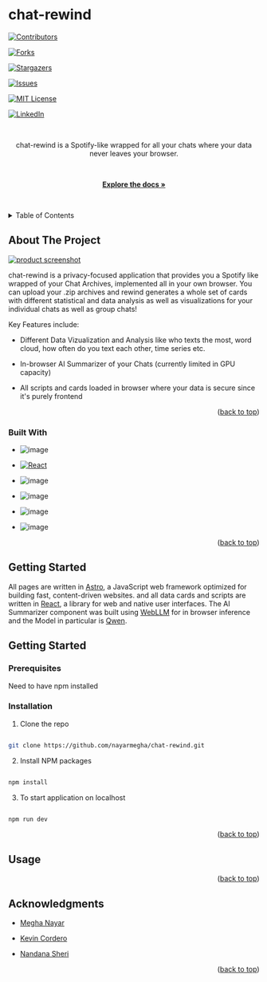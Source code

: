 
#  chat-rewind

<!-- Improved compatibility of back to top link: See: https://github.com/othneildrew/Best-README-Template/pull/73 -->

<a  id="readme-top"></a>

<!--

*** Thanks for checking out the Best-README-Template. If you have a suggestion

*** that would make this better, please fork the repo and create a pull request

*** or simply open an issue with the tag "enhancement".

*** Don't forget to give the project a star!

*** Thanks again! Now go create something AMAZING! :D

-->

  
  
  

<!-- PROJECT SHIELDS -->

<!--

*** I'm using markdown "reference style" links for readability.

*** Reference links are enclosed in brackets [ ] instead of parentheses ( ).

*** See the bottom of this document for the declaration of the reference variables

*** for contributors-url, forks-url, etc. This is an optional, concise syntax you may use.

*** https://www.markdownguide.org/basic-syntax/#reference-style-links

-->

[![Contributors][contributors-shield]][contributors-url]

[![Forks][forks-shield]][forks-url]

[![Stargazers][stars-shield]][stars-url]

[![Issues][issues-shield]][issues-url]

[![MIT License][license-shield]][license-url]

[![LinkedIn][linkedin-shield]][linkedin-url]

  

<!-- PROJECT LOGO -->

<br  />

<div  align="center">

  

<p  align="center">

chat-rewind is a Spotify-like wrapped for all your chats where your data never leaves your browser.

<br  />

<a  href="[https://github.com/nayarmegha/chat-rewind]"><strong>Explore the docs »</strong></a>

<br  />

</p>

</div>

  
  
  

<!-- TABLE OF CONTENTS -->

<details>

<summary>Table of Contents</summary>

<ol>

<li>

<a  href="#about-the-project">About The Project</a>

<ul>

<li><a  href="#built-with">Built With</a></li>

</ul>

</li>

<li>

<a  href="#getting-started">Getting Started</a>

<ul>

<li><a  href="#prerequisites">Prerequisites</a></li>

<li><a  href="#installation">Installation</a></li>

</ul>

</li>

<li><a  href="#usage">Usage</a></li>

<li><a  href="#roadmap">Roadmap</a></li>

<li><a  href="#contributing">Contributing</a></li>

<li><a  href="#license">License</a></li>

<li><a  href="#contact">Contact</a></li>

<li><a  href="#acknowledgments">Acknowledgments</a></li>

</ol>

</details>

  
  
  

<!-- ABOUT THE PROJECT -->

##  About The Project

  

[![product screenshot](https://github.com/user-attachments/assets/0e982a5d-2ca3-457a-b3c1-96f981d068ac)](https://r3wind.chat/)

  

chat-rewind is a privacy-focused application that provides you a Spotify like wrapped of your Chat Archives, implemented all in your own browser. You can upload your .zip archives and rewind generates a whole set of cards with different statistical and data analysis as well as visualizations for your individual chats as well as group chats!

  

Key Features include:

* Different Data Vizualization and Analysis like who texts the most, word cloud, how often do you text each other, time series etc.

* In-browser AI Summarizer of your Chats (currently limited in GPU capacity)

* All scripts and cards loaded in browser where your data is secure since it's purely frontend

  
  

<p  align="right">(<a  href="#readme-top">back to top</a>)</p>


###  Built With

*  ![image](https://img.shields.io/badge/Astro-0C1222?style=for-the-badge&logo=astro&logoColor=FDFDFE)

*  [![React][React.js]][React-url]

*  ![image](https://img.shields.io/badge/Vercel-000000?style=for-the-badge&logo=vercel&logoColor=white)

*  ![image](https://img.shields.io/badge/TypeScript-007ACC?style=for-the-badge&logo=typescript&logoColor=white)

*  ![image](https://img.shields.io/badge/Figma-F24E1E?style=for-the-badge&logo=figma&logoColor=white)

*  ![image](  https://img.shields.io/badge/-HuggingFace-FDEE21?style=for-the-badge&logo=HuggingFace&logoColor=black)

  
  

<p  align="right">(<a  href="#readme-top">back to top</a>)</p>

  ##  Getting Started
All pages are written in [Astro](https://astro.build/), a JavaScript web framework optimized for building fast, content-driven websites. and all data cards and scripts are written in [React](https://react.dev/), a library for web and native user interfaces. The AI Summarizer component was built using [WebLLM](https://webllm.mlc.ai/) for in browser inference and the Model in particular is [Qwen](https://huggingface.co/Qwen).
  

<!-- GETTING STARTED -->

##  Getting Started

  

###  Prerequisites

  

Need to have npm installed


  

###  Installation

  

1. Clone the repo

```sh

git clone https://github.com/nayarmegha/chat-rewind.git

```

2. Install NPM packages

```sh

npm install

```

3. To start application on localhost

```js

npm run dev

```

<p  align="right">(<a  href="#readme-top">back to top</a>)</p>

  
  
  

<!-- USAGE EXAMPLES -->

##  Usage



 

  

<p  align="right">(<a  href="#readme-top">back to top</a>)</p>


<!-- ACKNOWLEDGMENTS -->

##  Acknowledgments

*  [Megha Nayar](https://meghanayar.com/)

*  [Kevin Cordero](https://olympicene.dev/)

*  [Nandana Sheri](https://nandana.dev/)


<p  align="right">(<a  href="#readme-top">back to top</a>)</p>

  
<!-- MARKDOWN LINKS & IMAGES -->

<!-- https://www.markdownguide.org/basic-syntax/#reference-style-links -->

[contributors-shield]:  https://img.shields.io/github/contributors/github_username/repo_name.svg?style=for-the-badge

[contributors-url]:  https://github.com/github_username/repo_name/graphs/contributors

[forks-shield]:  https://img.shields.io/github/forks/github_username/repo_name.svg?style=for-the-badge

[forks-url]:  https://github.com/github_username/repo_name/network/members

[stars-shield]:  https://img.shields.io/github/stars/github_username/repo_name.svg?style=for-the-badge

[stars-url]:  https://github.com/github_username/repo_name/stargazers

[issues-shield]:  https://img.shields.io/github/issues/github_username/repo_name.svg?style=for-the-badge

[issues-url]:  https://github.com/github_username/repo_name/issues

[license-shield]:  https://img.shields.io/github/license/github_username/repo_name.svg?style=for-the-badge

[license-url]:  https://github.com/github_username/repo_name/blob/master/LICENSE.txt

[linkedin-shield]:  https://img.shields.io/badge/-LinkedIn-black.svg?style=for-the-badge&logo=linkedin&colorB=555

[linkedin-url]:  https://linkedin.com/in/linkedin_username

[product-screenshot]:  images/screenshot.png

[Next.js]:  https://img.shields.io/badge/next.js-000000?style=for-the-badge&logo=nextdotjs&logoColor=white

[Next-url]:  https://nextjs.org/

[React.js]:  https://img.shields.io/badge/React-20232A?style=for-the-badge&logo=react&logoColor=61DAFB

[React-url]:  https://reactjs.org/

[Vue.js]:  https://img.shields.io/badge/Vue.js-35495E?style=for-the-badge&logo=vuedotjs&logoColor=4FC08D

[Vue-url]:  https://vuejs.org/

[Angular.io]:  https://img.shields.io/badge/Angular-DD0031?style=for-the-badge&logo=angular&logoColor=white

[Angular-url]:  https://angular.io/

[Svelte.dev]:  https://img.shields.io/badge/Svelte-4A4A55?style=for-the-badge&logo=svelte&logoColor=FF3E00

[Svelte-url]:  https://svelte.dev/

[Laravel.com]:  https://img.shields.io/badge/Laravel-FF2D20?style=for-the-badge&logo=laravel&logoColor=white

[Laravel-url]:  https://laravel.com

[Bootstrap.com]:  https://img.shields.io/badge/Bootstrap-563D7C?style=for-the-badge&logo=bootstrap&logoColor=white

[Bootstrap-url]:  https://getbootstrap.com

[JQuery.com]:  https://img.shields.io/badge/jQuery-0769AD?style=for-the-badge&logo=jquery&logoColor=white

[JQuery-url]:  https://jquery.com
